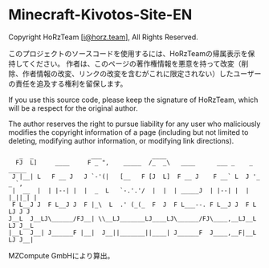 # Minecraft-Kivotos-Site-EN

Copyright HoRzTeam [i@horz.team], All Rights Reserved.

このプロジェクトのソースコードを使用するには、HoRzTeamの帰属表示を保持してください。
作者は、このページの著作権情報を悪意を持って改変（削除、作者情報の改変、リンクの改変を含むがこれに限定されない）したユーザーの責任を追及する権利を留保します。

If you use this source code, please keep the 
signature of HoRzTeam, which will be a respect for the original author.

The author reserves the right to pursue liability for any user who maliciously modifies the copyright information of a page 
(including but not limited to deleting, modifying author information, or modifying link directions).

       _  _                ___              ____                                 
      FJ  L]     ____     F _ ",    _____  /_  _\   ____      ___ _    _ _____   
     J |__| L   F __ J   J `-'(|   [__   F [J  L]  F __ J    F __` L  J '_  _ `, 
     |  __  |  | |--| |  |  _  L   `-.'.'/  |  |  | _____J  | |--| |  | |_||_| | 
     F L__J J  F L__J J  F |_\  L  .' (_(_  F  J  F L___--. F L__J J  F L LJ J J 
    J__L  J__LJ\______/FJ__| \\__LJ_______LJ____LJ\______/FJ\____,__LJ__L LJ J__L
    |__L  J__| J______F |__|  J__||_______||____| J______F  J____,__F|__L LJ J__|

MZCompute GmbHにより算出。